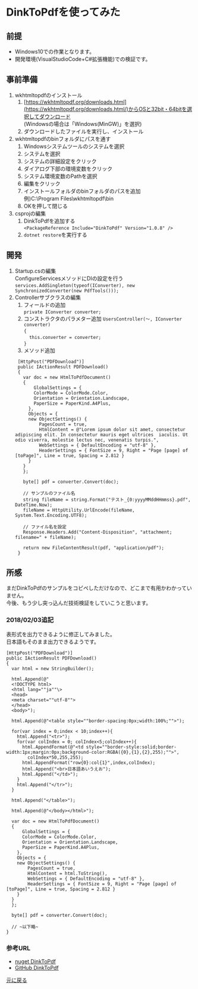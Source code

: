 # DinkToPdfを使ってみた

## 前提
- Windows10での作業となります。
- 開発環境(VisualStudioCode+C#拡張機能)での検証です。

## 事前準備
1. wkhtmltopdfのインストール
   1. [https://wkhtmltopdf.org/downloads.html](https://wkhtmltopdf.org/downloads.html/)からOSと32bit・64bitを選択してダウンロード  
   (Windowsの場合は「Windows(MinGW)」を選択)
   1. ダウンロードしたファイルを実行し、インストール
 1. wkhtmltopdfのbinフォルダにパスを通す
    1. Windowsシステムツールのシステムを選択
    1. システムを選択
    1. システムの詳細設定をクリック
    1. ダイアログ下部の環境変数をクリック
    1. システム環境変数のPathを選択
    1. 編集をクリック
    1. インストールフォルダのbinフォルダのパスを追加  
    例)C:\Program Files\wkhtmltopdf\bin
    1. OKを押して閉じる
1. csprojの編集
    1. DinkToPdfを追加する  
```<PackageReference Include="DinkToPdf" Version="1.0.8" />```
    1. ```dotnet restore```を実行する

## 開発
1. Startup.csの編集  
ConfigureServicesメソッドにDIの設定を行う  
```services.AddSingleton(typeof(IConverter), new SynchronizedConverter(new PdfTools()));```
1. Controllerサブクラスの編集
   1. フィールドの追加  
     ```private IConverter converter;```
   1. コンストラクタのパラメター追加
     ```UsersController(～, IConverter converter)```  
     ```{```  
     ```   this.converter = converter; ```  
     ```} ```  
   1. メソッド追加  
   ``` CSharp
    [HttpPost("PDFDownload")]
    public IActionResult PDFDownload()
    {
      var doc = new HtmlToPdfDocument()
      {
          GlobalSettings = {
          ColorMode = ColorMode.Color,
          Orientation = Orientation.Landscape,
          PaperSize = PaperKind.A4Plus,
        },
        Objects = {
        new ObjectSettings() {
            PagesCount = true,
            HtmlContent = @"Lorem ipsum dolor sit amet, consectetur adipiscing elit. In consectetur mauris eget ultrices  iaculis. Ut                               odio viverra, molestie lectus nec, venenatis turpis.",
            WebSettings = { DefaultEncoding = "utf-8" },
            HeaderSettings = { FontSize = 9, Right = "Page [page] of [toPage]", Line = true, Spacing = 2.812 }
        }
      }
      };

      byte[] pdf = converter.Convert(doc);

      // サンプルのファイル名
      string fileName = string.Format("テスト_{0:yyyyMMddHHmmss}.pdf", DateTime.Now);
      fileName = HttpUtility.UrlEncode(fileName, System.Text.Encoding.UTF8);

      // ファイル名を設定
      Response.Headers.Add("Content-Disposition", "attachment; filename=" + fileName);

      return new FileContentResult(pdf, "application/pdf");
    }   
   ```

## 所感
まだDinkToPdfのサンプルをコピペしただけなので、どこまで有用かわかっていません。  
今後、もう少し突っ込んだ技術検証をしていこうと思います。

### **2018/02/03追記**
表形式を出力できるように修正してみました。  
日本語もそのまま出力できるようです。

``` CSharp
[HttpPost("PDFDownload")]
public IActionResult PDFDownload()
{
  var html = new StringBuilder();

  html.Append(@"
  <!DOCTYPE html>
  <html lang=""ja""\>
  <head> 
  <meta charset=""utf-8"">
  </head>
  <body>");

  html.Append(@"<table style=""border-spacing:0px;width:100%;"">");

  for(var index = 0;index < 10;index++){
    html.Append("<tr>");
    for(var colIndex = 0; colIndex<5;colIndex++){
      html.AppendFormat(@"<td style=""border-style:solid;border-width:1px;margin:0px;background-color:RGBA({0},{1},{2},255);"">",
        colIndex*50,255,255);
      html.AppendFormat("row{0}:col{1}",index,colIndex);
      html.Append("<br>日本語あいうえお");
      html.Append("</td>");
    }
    html.Append("</tr>");
  }

  html.Append("</table>");

  html.Append(@"</body></html>");

  var doc = new HtmlToPdfDocument()
  {
      GlobalSettings = {
      ColorMode = ColorMode.Color,
      Orientation = Orientation.Landscape,
      PaperSize = PaperKind.A4Plus,
    },
    Objects = {
    new ObjectSettings() {
        PagesCount = true,
        HtmlContent = html.ToString(),
        WebSettings = { DefaultEncoding = "utf-8" },
        HeaderSettings = { FontSize = 9, Right = "Page [page] of [toPage]", Line = true, Spacing = 2.812 }
    }
  }
  };

  byte[] pdf = converter.Convert(doc);

  // ~以下略~
}
```

### 参考URL
- [nuget DinkToPdf](https://www.nuget.org/packages/DinkToPdf/)  
- [GitHub DinkToPdf](https://github.com/rdvojmoc/DinkToPdf)


[元に戻る](README.md)